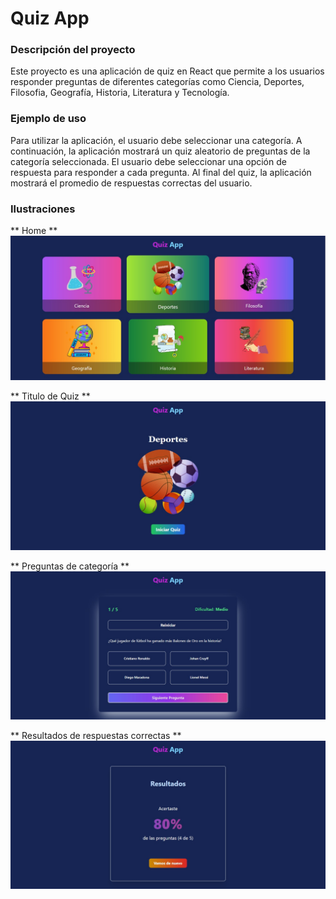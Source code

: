 # Quiz App


### Descripción del proyecto

Este proyecto es una aplicación de quiz en React que permite a los usuarios responder preguntas de diferentes categorías como Ciencia, Deportes, Filosofia, Geografía, Historia, Literatura y Tecnología. 

### Ejemplo de uso

Para utilizar la aplicación, el usuario debe seleccionar una categoría. A continuación, la aplicación mostrará un quiz aleatorio de preguntas de la categoría seleccionada. El usuario debe seleccionar una opción de respuesta para responder a cada pregunta. Al final del quiz, la aplicación mostrará el promedio de respuestas correctas del usuario.

### Ilustraciones

** Home **
![](https://github.com/Jjoel2908/Quiz_App_React/blob/master/Home.jpg)

** Titulo de Quiz **
![](https://github.com/Jjoel2908/Quiz_App_React/blob/master/Title.jpg)

** Preguntas de categoría **
![](https://github.com/Jjoel2908/Quiz_App_React/blob/master/Quiz.jpg)

** Resultados de respuestas correctas **
![](https://github.com/Jjoel2908/Quiz_App_React/blob/master/Result.jpg)
